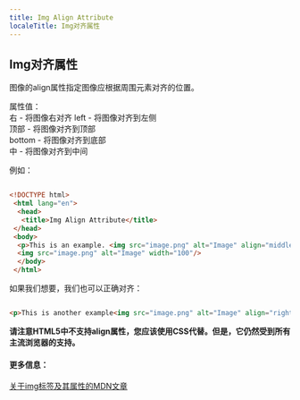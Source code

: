 ```yaml
---
title: Img Align Attribute
localeTitle: Img对齐属性
---
```

## Img对齐属性

图像的align属性指定图像应根据周围元素对齐的位置。

属性值：  
右 - 将图像右对齐 left - 将图像对齐到左侧  
顶部 - 将图像对齐到顶部  
bottom - 将图像对齐到底部  
中 - 将图像对齐到中间

例如：

```html

<!DOCTYPE html> 
 <html lang="en"> 
  <head> 
   <title>Img Align Attribute</title> 
 </head> 
 <body> 
  <p>This is an example. <img src="image.png" alt="Image" align="middle"> More text right here 
  <img src="image.png" alt="Image" width="100"/> 
  </body> 
 </html> 
```

如果我们想要，我们也可以正确对齐：

```html

<p>This is another example<img src="image.png" alt="Image" align="right"></p> 
```

**请注意HTML5中不支持align属性，您应该使用CSS代替。但是，它仍然受到所有主流浏览器的支持。**

#### 更多信息：

[关于img标签及其属性的MDN文章](https://developer.mozilla.org/en-US/docs/Web/HTML/Element/img)